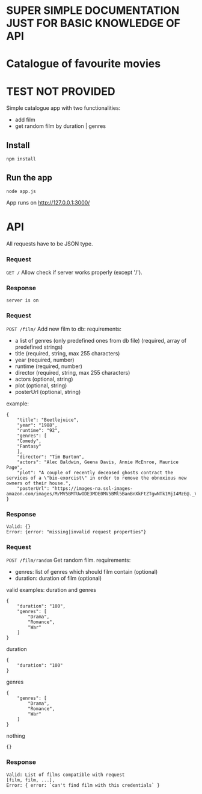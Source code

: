 # SUPER SIMPLE DOCUMENTATION JUST FOR BASIC KNOWLEDGE OF API
# Catalogue of favourite movies

# TEST NOT PROVIDED

Simple catalogue app with two functionalities:
 - add film
 - get random film by duration | genres

## Install
    npm install
## Run the app
    node app.js

App runs on http://127.0.0.1:3000/
# API
All requests have to be JSON type.
### Request

`GET /`
    Allow check if server works properly (except '/').
### Response
    server is on
### Request

`POST /film/`
    Add new film to db:
    requirements:
    
- a list of genres (only predefined ones from db file) (required, array of predefined strings)
- title (required, string, max 255 characters)
- year (required, number)
- runtime (required, number)
- director (required, string, max 255 characters)
- actors (optional, string)
- plot (optional, string)
- posterUrl (optional, string)

example: 

    {
        "title": "Beetlejuice",
        "year": "1988",
        "runtime": "92",
        "genres": [
        "Comedy",
        "Fantasy"
        ],
        "director": "Tim Burton",
        "actors": "Alec Baldwin, Geena Davis, Annie McEnroe, Maurice Page",
        "plot": "A couple of recently deceased ghosts contract the services of a \"bio-exorcist\" in order to remove the obnoxious new owners of their house.",
        "posterUrl": "https://images-na.ssl-images-amazon.com/images/M/MV5BMTUwODE3MDE0MV5BMl5BanBnXkFtZTgwNTk1MjI4MzE@._V1_SX300.jpg"
    }
### Response
    Valid: {}
    Error: {error: "missing|invalid request properties"}
### Request

`POST /film/random`
    Get random film.
    requirements:
    
 - genres: list of genres which should film contain (optional)
 -  duration: duration of film (optional)

valid examples:
duration and genres

    {
    	"duration": "100",
    	"genres": [
            "Drama",
            "Romance",
            "War"
        ]   
    }
    
duration

    {
    	"duration": "100"
    }
    
genres

    {
    	"genres": [
            "Drama",
            "Romance",
            "War"
        ]
    }

nothing

    {}
    
### Response
    Valid: List of films compatible with request
    [film, film, ...],
    Error: { error: `can't find film with this credentials` }